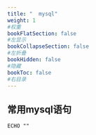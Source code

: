 ```yaml
---
title: "  mysql"
weight: 1
#权重
bookFlatSection: false
#左显示
bookCollapseSection: false
#左折叠
bookHidden: false
#隐藏
bookToc: false
#右目录
---
```


## 常用mysql语句

```
ECHO ""
```